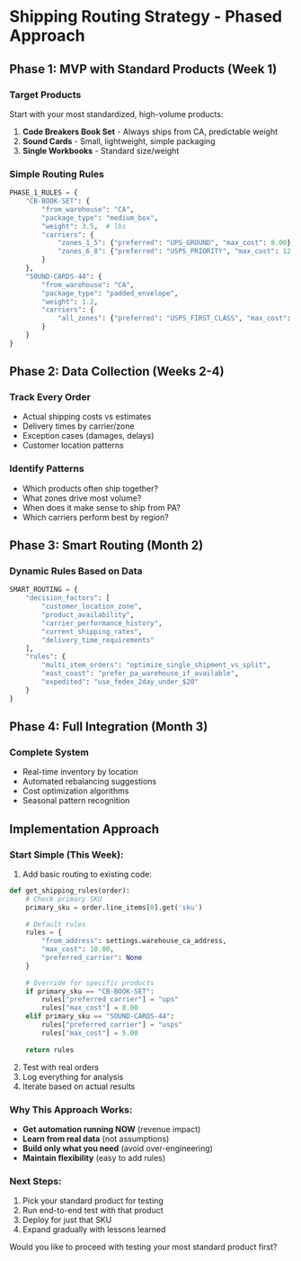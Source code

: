 # Shipping Routing Strategy - Phased Approach

## Phase 1: MVP with Standard Products (Week 1)

### Target Products
Start with your most standardized, high-volume products:
1. **Code Breakers Book Set** - Always ships from CA, predictable weight
2. **Sound Cards** - Small, lightweight, simple packaging
3. **Single Workbooks** - Standard size/weight

### Simple Routing Rules
```python
PHASE_1_RULES = {
    "CB-BOOK-SET": {
        "from_warehouse": "CA",
        "package_type": "medium_box",
        "weight": 3.5,  # lbs
        "carriers": {
            "zones_1_5": {"preferred": "UPS_GROUND", "max_cost": 8.00},
            "zones_6_8": {"preferred": "USPS_PRIORITY", "max_cost": 12.00}
        }
    },
    "SOUND-CARDS-44": {
        "from_warehouse": "CA", 
        "package_type": "padded_envelope",
        "weight": 1.2,
        "carriers": {
            "all_zones": {"preferred": "USPS_FIRST_CLASS", "max_cost": 5.00}
        }
    }
}
```

## Phase 2: Data Collection (Weeks 2-4)

### Track Every Order
- Actual shipping costs vs estimates
- Delivery times by carrier/zone
- Exception cases (damages, delays)
- Customer location patterns

### Identify Patterns
- Which products often ship together?
- What zones drive most volume?
- When does it make sense to ship from PA?
- Which carriers perform best by region?

## Phase 3: Smart Routing (Month 2)

### Dynamic Rules Based on Data
```python
SMART_ROUTING = {
    "decision_factors": [
        "customer_location_zone",
        "product_availability",
        "carrier_performance_history",
        "current_shipping_rates",
        "delivery_time_requirements"
    ],
    "rules": {
        "multi_item_orders": "optimize_single_shipment_vs_split",
        "east_coast": "prefer_pa_warehouse_if_available",
        "expedited": "use_fedex_2day_under_$20"
    }
}
```

## Phase 4: Full Integration (Month 3)

### Complete System
- Real-time inventory by location
- Automated rebalancing suggestions
- Cost optimization algorithms
- Seasonal pattern recognition

## Implementation Approach

### Start Simple (This Week):
1. Add basic routing to existing code:
```python
def get_shipping_rules(order):
    # Check primary SKU
    primary_sku = order.line_items[0].get('sku')
    
    # Default rules
    rules = {
        "from_address": settings.warehouse_ca_address,
        "max_cost": 10.00,
        "preferred_carrier": None
    }
    
    # Override for specific products
    if primary_sku == "CB-BOOK-SET":
        rules["preferred_carrier"] = "ups"
        rules["max_cost"] = 8.00
    elif primary_sku == "SOUND-CARDS-44":
        rules["preferred_carrier"] = "usps"
        rules["max_cost"] = 5.00
        
    return rules
```

2. Test with real orders
3. Log everything for analysis
4. Iterate based on actual results

### Why This Approach Works:
- **Get automation running NOW** (revenue impact)
- **Learn from real data** (not assumptions)
- **Build only what you need** (avoid over-engineering)
- **Maintain flexibility** (easy to add rules)

### Next Steps:
1. Pick your standard product for testing
2. Run end-to-end test with that product
3. Deploy for just that SKU
4. Expand gradually with lessons learned

Would you like to proceed with testing your most standard product first?